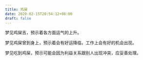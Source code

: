 ```yaml
---
title: 鸡屎
date: 2020-02-15T20:54:12+08:00
draft: false
---
```


梦见鸡屎吉，预示着各方面运气的上升。



梦见鸡屎曾到身上，预示着会有好运降临，工作上会有好的机会出现。



梦见吃到鸡屎，预示可能会因为利益关系跟别人出现冲突，应妥善处理。

